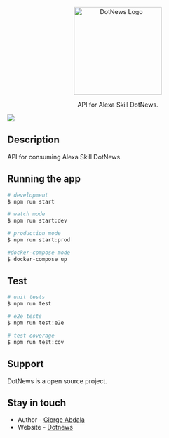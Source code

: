 <p align="center">
  <a href="http://dotnews.com/" target="blank"><img src="https://www.google.com/imgres?imgurl=https%3A%2F%2Fbitnoticias.com.br%2Fwp-content%2Fuploads%2F2021%2F10%2Fshutterstock_1849145665-1000x500-1.jpg&imgrefurl=https%3A%2F%2Fbitnoticias.com.br%2Fcomo-funcionam-a-queima-de-tokens-e-o-tesouro-do-protocolo-polkadot%2F&tbnid=QaHVyX4vJ-DMpM&vet=12ahUKEwjJy_TNqNH5AhUIupUCHSvIAiIQMygDegUIARDEAQ..i&docid=7cjk1jTjzoXyeM&w=1000&h=500&q=polkadot&ved=2ahUKEwjJy_TNqNH5AhUIupUCHSvIAiIQMygDegUIARDEAQ" width="200" alt="DotNews Logo" /></a>
</p>


  <p align="center">API for Alexa Skill DotNews.</p>
    <p align="center">


  <a href="https://twitter.com/AbdalaGiorge" target="_blank"><img src="https://img.shields.io/twitter/follow/nestframework.svg?style=social&label=Follow"></a>
</p>
  <!--[![Backers on Open Collective](https://opencollective.com/nest/backers/badge.svg)](https://opencollective.com/nest#backer)
  [![Sponsors on Open Collective](https://opencollective.com/nest/sponsors/badge.svg)](https://opencollective.com/nest#sponsor)-->

## Description

API for consuming Alexa Skill DotNews. 


## Running the app

```bash
# development
$ npm run start

# watch mode
$ npm run start:dev

# production mode
$ npm run start:prod

#docker-compose mode
$ docker-compose up
```

## Test

```bash
# unit tests
$ npm run test

# e2e tests
$ npm run test:e2e

# test coverage
$ npm run test:cov
```

## Support

DotNews is a open source project. 

## Stay in touch

- Author - [Giorge Abdala](giorgeabdala@gmail.com)
- Website - [Dotnews](https://dotnews.com/)




